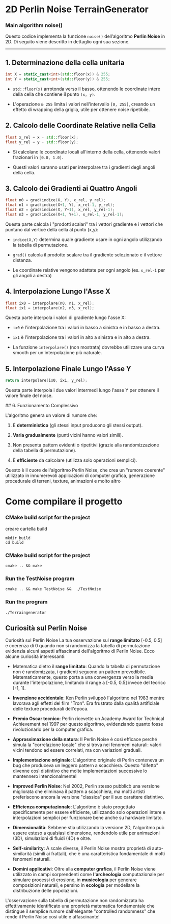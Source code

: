 # 2D Perlin Noise TerrainGenerator
### Main algorithm noise()
Questo codice implementa la funzione `noise()` dell’algoritmo **Perlin Noise** in 2D. Di seguito viene descritto in dettaglio ogni sua sezione.

---

## 1. Determinazione della cella unitaria

```cpp
int X = static_cast<int>(std::floor(x)) & 255;
int Y = static_cast<int>(std::floor(y)) & 255;
```

- ```std::floor(x)``` arrotonda verso il basso, ottenendo le coordinate intere della cella che contiene il punto ```(x, y)```.

- L'operazione ```& 255``` limita i valori nell'intervallo ```[0, 255]```, creando un effetto di wrapping della griglia, utile per ottenere noise ripetibile.

## 2. Calcolo delle Coordinate Relative nella Cella
```cpp
float x_rel = x - std::floor(x);
float y_rel = y - std::floor(y);
```

- Si calcolano le coordinate locali all'interno della cella, ottenendo valori frazionari in ```[0.0, 1.0]```.

- Questi valori saranno usati per interpolare tra i gradienti degli angoli della cella.

## 3. Calcolo dei Gradienti ai Quattro Angoli
```cpp
float n0 = grad(indice(X, Y), x_rel, y_rel);
float n1 = grad(indice(X+1, Y), x_rel-1, y_rel);
float n2 = grad(indice(X, Y+1), x_rel, y_rel-1);
float n3 = grad(indice(X+1, Y+1), x_rel-1, y_rel-1);
```

Questa parte calcola i "prodotti scalari" tra i vettori gradiente e i vettori che puntano dal vertice della cella al punto (x,y):

- ```indice(X,Y)``` determina quale gradiente usare in ogni angolo utilizzando la tabella di permutazione.

- ```grad()``` calcola il prodotto scalare tra il gradiente selezionato e il vettore distanza.

- Le coordinate relative vengono adattate per ogni angolo (es. ```x_rel-1``` per gli angoli a destra)

## 4. Interpolazione Lungo l'Asse X
```cpp
float ix0 = interpolare(n0, n1, x_rel);
float ix1 = interpolare(n2, n3, x_rel);
```

Questa parte interpola i valori di gradiente lungo l'asse X:

- ```ix0``` è l'interpolazione tra i valori in basso a sinistra e in basso a destra.

- ```ix1``` è l'interpolazione tra i valori in alto a sinistra e in alto a destra.

- La funzione ```interpolare()``` (non mostrata) dovrebbe utilizzare una curva smooth per un'interpolazione più naturale.

## 5. Interpolazione Finale Lungo l'Asse Y
```cpp
return interpolare(ix0, ix1, y_rel);
```
Questa parte interpola i due valori intermedi lungo l'asse Y per ottenere il valore finale del noise.

## 6. Funzionamento Complessivo

L'algoritmo genera un valore di rumore che:

1. È __deterministico__ (gli stessi input producono gli stessi output).

2. __Varia gradualmente__ (punti vicini hanno valori simili).

3. Non presenta pattern evidenti o ripetitivi (grazie alla randomizzazione della tabella di permutazione).

4. È __efficiente__ da calcolare (utilizza solo operazioni semplici).

Questo è il cuore dell'algoritmo Perlin Noise, che crea un "rumore coerente" utilizzato in innumerevoli applicazioni di computer grafica, generazione procedurale di terreni, texture, animazioni e molto altro

# Come compilare il progetto

### CMake build script for the project
creare cartella build
```shell
mkdir build
cd build
```

### CMake build script for the project
```shell
cmake .. && make 
```
### Run the TestNoise program
```shell
cmake .. && make TestNoise &&  ./TestNoise 
```

### Run the program
```shell
./Terraingenerator
``` 


## Curiosità sul Perlin Noise

Curiosità sul Perlin Noise
La tua osservazione sul __range limitato__ [-0.5, 0.5] e coerenza di 0 quando non si randomizza la tabella di permutazione evidenzia alcuni aspetti affascinanti dell'algoritmo di Perlin Noise. Ecco alcune curiosità interessanti:

- Matematica dietro il __range limitato__: Quando la tabella di permutazione non è randomizzata, i gradienti seguono un pattern prevedibile. Matematicamente, questo porta a una convergenza verso la media durante l'interpolazione, limitando il range a [-0.5, 0.5] invece del teorico [-1, 1].

- __Invenzione accidentale__: Ken Perlin sviluppò l'algoritmo nel 1983 mentre lavorava agli effetti del film "Tron". Era frustrato dalla qualità artificiale delle texture procedurali dell'epoca.

- __Premio Oscar tecnico__: Perlin ricevette un Academy Award for Technical Achievement nel 1997 per questo algoritmo, evidenziando quanto fosse rivoluzionario per la computer grafica.

- __Approssimazione della natura__: Il Perlin Noise è così efficace perché simula la "correlazione locale" che si trova nei fenomeni naturali: valori vicini tendono ad essere correlati, ma con variazioni graduali.

- __Implementazione originale__: L'algoritmo originale di Perlin conteneva un bug che produceva un leggero pattern a scacchiera. Questo "difetto" divenne così distintivo che molte implementazioni successive lo mantennero intenzionalmente!

- __Improved Perlin Noise__: Nel 2002, Perlin stesso pubblicò una versione migliorata che eliminava il pattern a scacchiera, ma molti artisti preferiscono ancora la versione "classica" per il suo carattere distintivo.

- __Efficienza computazionale__: L'algoritmo è stato progettato specificamente per essere efficiente, utilizzando solo operazioni intere e interpolazioni semplici per funzionare bene anche su hardware limitato.

- __Dimensionalità__: Sebbene stia utilizzando la versione 2D, l'algoritmo può essere esteso a qualsiasi dimensione, rendendolo utile per animazioni (3D), simulazioni di fluidi (4D) e oltre.

- __Self-similarity__: A scale diverse, il Perlin Noise mostra proprietà di auto-similarità (simili ai frattali), che è una caratteristica fondamentale di molti fenomeni naturali.

- __Domini applicativi__: Oltre alla __computer grafica__, il Perlin Noise viene utilizzato in campi sorprendenti come __l'archeologia__ computazionale per simulare processi di erosione, in __musicologia__ per generare composizioni naturali, e persino in __ecologia__ per modellare la distribuzione delle popolazioni.

L'osservazione sulla tabella di permutazione non randomizzata ha effettivamente identificato una proprietà matematica fondamentale che distingue il semplice rumore dall'elegante "controlled randomness" che rende il Perlin Noise così utile e affascinante!